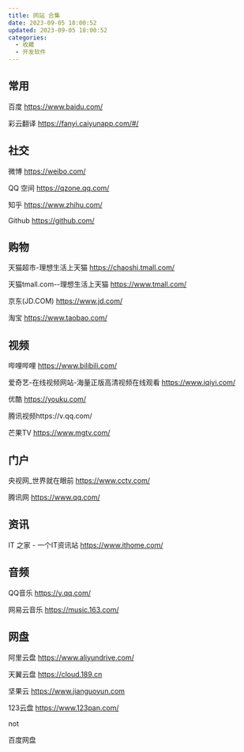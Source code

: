 ```yaml
---
title: 网站 合集
date: 2023-09-05 18:00:52
updated: 2023-09-05 18:00:52
categories:
  - 收藏
  - 开发软件
---
```


## 常用

百度 <https://www.baidu.com/>

彩云翻译 <https://fanyi.caiyunapp.com/#/>

## 社交

微博 <https://weibo.com/>

QQ 空间 <https://qzone.qq.com/>

知乎 <https://www.zhihu.com/>

Github <https://github.com/>

## 购物

天猫超市-理想生活上天猫 https://chaoshi.tmall.com/

天猫tmall.com--理想生活上天猫 https://www.tmall.com/

京东(JD.COM) https://www.jd.com/

淘宝 https://www.taobao.com/

## 视频

哔哩哔哩 https://www.bilibili.com/

爱奇艺-在线视频网站-海量正版高清视频在线观看 https://www.iqiyi.com/

优酷 https://youku.com/

腾讯视频https://v.qq.com/

芒果TV https://www.mgtv.com/

## 门户

央视网_世界就在眼前 https://www.cctv.com/

腾讯网 https://www.qq.com/

## 资讯

IT 之家 - 一个IT资讯站 https://www.ithome.com/

## 音频

QQ音乐 <https://y.qq.com/>

网易云音乐 <https://music.163.com/>

## 网盘

阿里云盘 <https://www.aliyundrive.com/>

天翼云盘 <https://cloud.189.cn>

坚果云 <https://www.jianguoyun.com>

123云盘 <https://www.123pan.com/>

not

百度网盘
